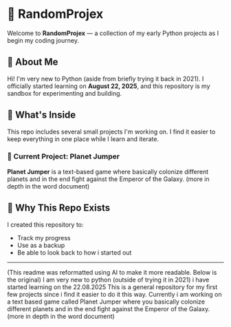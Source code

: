 # 🌌 RandomProjex

Welcome to **RandomProjex** — a collection of my early Python projects as I begin my coding journey.

## 🐍 About Me

Hi! I'm very new to Python (aside from briefly trying it back in 2021). I officially started learning on **August 22, 2025**, and this repository is my sandbox for experimenting and building.

## 📁 What's Inside

This repo includes several small projects I'm working on. I find it easier to keep everything in one place while I learn and iterate.

### 🚀 Current Project: Planet Jumper

**Planet Jumper** is a text-based game where basically colonize different planets and in the end fight against the Emperor of the Galaxy. (more in depth in the word document)

## 🧠 Why This Repo Exists

I created this repository to:
- Track my progress
- Use as a backup
- Be able to look back to how i started out

---

(This readme was reformatted using AI to make it more readable. Below is the original)
I am very new to python (outside of trying it in 2021) i have started learning on the 22.08.2025 This is a general repository for my first few projects since i find it easier to do it this way. Currently i am working on a text based game called Planet Jumper where you basically colonize different planets and in the end fight against the Emperor of the Galaxy. (more in depth in the word document)

